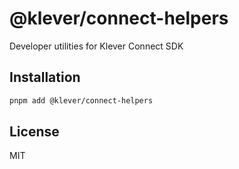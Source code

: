 # @klever/connect-helpers

Developer utilities for Klever Connect SDK

## Installation

```bash
pnpm add @klever/connect-helpers
```

## License

MIT
